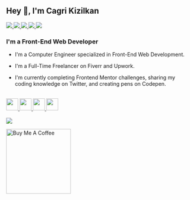 ## Hey 👋, I'm Cagri Kizilkan  
  
<a href="https://twitter.com/cgrkzlkn" target="_blank">
<img src="https://img.shields.io/badge/Twitter-1DA1F2?style=for-the-badge&logo=twitter&logoColor=white" />
</a>
<a href="https://linkedin.com/in/cgrkzlkn" target="_blank">
<img src="https://img.shields.io/badge/LinkedIn-0077B5?style=for-the-badge&logo=linkedin&logoColor=white" />
</a>
<a href="https://codepen.com/cgrkzlkn" target="_blank">
<img src="https://img.shields.io/badge/Codepen-000000?style=for-the-badge&logo=codepen&logoColor=white" />
</a>  

<a href="https://fiverr.com/cgrkzlkn" target="_blank">
<img src="https://img.shields.io/badge/fiverr-1DBF73?style=for-the-badge&logo=fiverr&logoColor=white"/>
</a>  

<a href="https://www.upwork.com/freelancers/~01542dd9d91c7a0a49">
<img src="https://img.shields.io/badge/UpWork-6FDA44?style=for-the-badge&logo=Upwork&logoColor=white"/>
</a>  

### I'm a Front-End Web Developer  
- I'm a Computer Engineer specialized in Front-End Web Development. 

- I'm a Full-Time Freelancer on Fiverr and Upwork.
  
- I'm currently completing Frontend Mentor challenges, sharing my coding knowledge on Twitter, and creating pens on Codepen.

<br/>  

<div align="left">  
<a href="https://en.wikipedia.org/wiki/HTML5" target="_blank">
<img height="32" width="32" src="https://cdn.jsdelivr.net/npm/simple-icons@latest/icons/html5.svg" />
</a>  

<a href="https://www.w3schools.com/css/" target="_blank">
<img height="32" width="32" src="https://cdn.jsdelivr.net/npm/simple-icons@latest/icons/css3.svg" />
</a>  

<a href="https://www.javascript.com/" target="_blank">
<img height="32" width="32" src="https://cdn.jsdelivr.net/npm/simple-icons@latest/icons/javascript.svg" />
</a>  

<a href="https://jquery.com/" target="_blank">
<img height="32" width="32" src="https://cdn.jsdelivr.net/npm/simple-icons@latest/icons/jquery.svg" />
</a>  
</div>  

<br/>  

<img src="https://github-readme-stats.vercel.app/api/top-langs/?username=cgrkzlkn" />


<br />

<a href="https://www.buymeacoffee.com/cgrkzlkn" target="_blank"><img src="https://www.dropbox.com/s/xyeaz948mcv3iz8/bmc-button.png?raw=1" alt="Buy Me A Coffee" width="174"></a>

